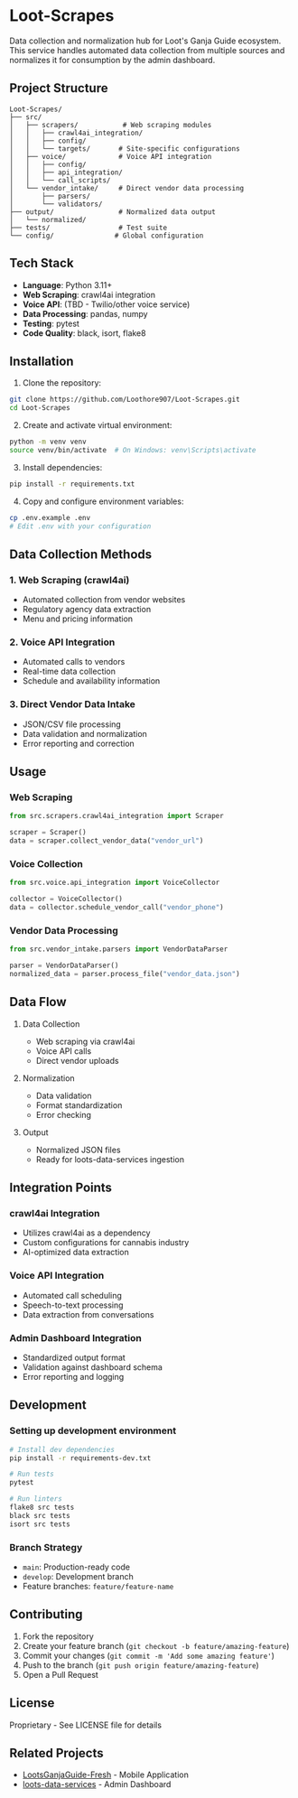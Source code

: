 # Loot-Scrapes

Data collection and normalization hub for Loot's Ganja Guide ecosystem. This service handles automated data collection from multiple sources and normalizes it for consumption by the admin dashboard.

## Project Structure

```
Loot-Scrapes/
├── src/
│   ├── scrapers/           # Web scraping modules
│   │   ├── crawl4ai_integration/
│   │   ├── config/
│   │   └── targets/       # Site-specific configurations
│   ├── voice/             # Voice API integration
│   │   ├── config/
│   │   ├── api_integration/
│   │   └── call_scripts/
│   └── vendor_intake/     # Direct vendor data processing
│       ├── parsers/
│       └── validators/
├── output/                # Normalized data output
│   └── normalized/
├── tests/                 # Test suite
└── config/               # Global configuration
```

## Tech Stack

- **Language**: Python 3.11+
- **Web Scraping**: crawl4ai integration
- **Voice API**: (TBD - Twilio/other voice service)
- **Data Processing**: pandas, numpy
- **Testing**: pytest
- **Code Quality**: black, isort, flake8

## Installation

1. Clone the repository:
```bash
git clone https://github.com/Loothore907/Loot-Scrapes.git
cd Loot-Scrapes
```

2. Create and activate virtual environment:
```bash
python -m venv venv
source venv/bin/activate  # On Windows: venv\Scripts\activate
```

3. Install dependencies:
```bash
pip install -r requirements.txt
```

4. Copy and configure environment variables:
```bash
cp .env.example .env
# Edit .env with your configuration
```

## Data Collection Methods

### 1. Web Scraping (crawl4ai)
- Automated collection from vendor websites
- Regulatory agency data extraction
- Menu and pricing information

### 2. Voice API Integration
- Automated calls to vendors
- Real-time data collection
- Schedule and availability information

### 3. Direct Vendor Data Intake
- JSON/CSV file processing
- Data validation and normalization
- Error reporting and correction

## Usage

### Web Scraping
```python
from src.scrapers.crawl4ai_integration import Scraper

scraper = Scraper()
data = scraper.collect_vendor_data("vendor_url")
```

### Voice Collection
```python
from src.voice.api_integration import VoiceCollector

collector = VoiceCollector()
data = collector.schedule_vendor_call("vendor_phone")
```

### Vendor Data Processing
```python
from src.vendor_intake.parsers import VendorDataParser

parser = VendorDataParser()
normalized_data = parser.process_file("vendor_data.json")
```

## Data Flow

1. Data Collection
   - Web scraping via crawl4ai
   - Voice API calls
   - Direct vendor uploads

2. Normalization
   - Data validation
   - Format standardization
   - Error checking

3. Output
   - Normalized JSON files
   - Ready for loots-data-services ingestion

## Integration Points

### crawl4ai Integration
- Utilizes crawl4ai as a dependency
- Custom configurations for cannabis industry
- AI-optimized data extraction

### Voice API Integration
- Automated call scheduling
- Speech-to-text processing
- Data extraction from conversations

### Admin Dashboard Integration
- Standardized output format
- Validation against dashboard schema
- Error reporting and logging

## Development

### Setting up development environment
```bash
# Install dev dependencies
pip install -r requirements-dev.txt

# Run tests
pytest

# Run linters
flake8 src tests
black src tests
isort src tests
```

### Branch Strategy
- `main`: Production-ready code
- `develop`: Development branch
- Feature branches: `feature/feature-name`

## Contributing

1. Fork the repository
2. Create your feature branch (`git checkout -b feature/amazing-feature`)
3. Commit your changes (`git commit -m 'Add some amazing feature'`)
4. Push to the branch (`git push origin feature/amazing-feature`)
5. Open a Pull Request

## License

Proprietary - See LICENSE file for details

## Related Projects

- [LootsGanjaGuide-Fresh](https://github.com/Loothore907/LootsGanjaGuide-Fresh.git) - Mobile Application
- [loots-data-services](https://github.com/Loothore907/loots-data-services.git) - Admin Dashboard